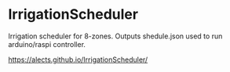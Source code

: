 # IrrigationScheduler
Irrigation scheduler for 8-zones.  Outputs shedule.json used to run arduino/raspi controller. 

https://alects.github.io/IrrigationScheduler/

